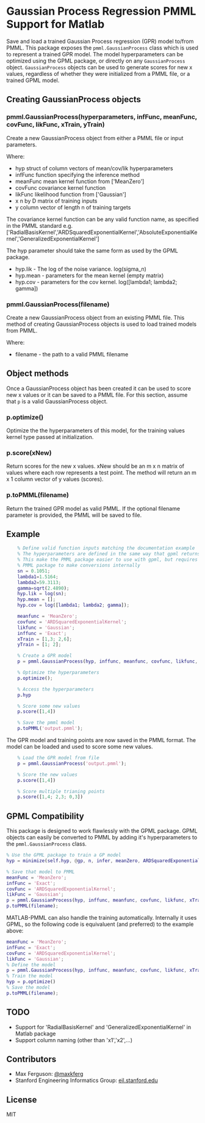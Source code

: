 # Gaussian Process Regression PMML Support for Matlab

Save and load a trained Gaussian Process regression (GPR) model to/from PMML. This package exposes the
`pmml.GaussianProcess` class which is used to represent a trained GPR model. The model hyperparameters
can be optimized using the GPML package, or directly on any `GaussianProcess` object.
`GaussianProcess` objects can be used to generate scores for new x values, regardless of whether they
were initialized from a PMML file, or a trained GPML model.

## Creating GaussianProcess objects

### pmml.GaussianProcess(hyperparameters, infFunc, meanFunc, covFunc, likFunc, xTrain, yTrain)
Create a new GaussianProcess object from either a PMML file or input parameters.

Where:
* hyp        struct of column vectors of mean/cov/lik hyperparameters
* infFunc    function specifying the inference method
* meanFunc   mean kernel function from ['MeanZero']
* covFunc    covariance kernel function
* likFunc    likelihood function from ['Gaussian']
* x          n by D matrix of training inputs
* y          column vector of length n of training targets

The covariance kernel function can be any valid function name,
as specified in the PMML standard e.g. ['RadialBasisKernel','ARDSquaredExponentialKernel','AbsoluteExponentialKernel','GeneralizedExponentialKernel']

The hyp parameter should take the same form as used by the GPML package.
* hyp.lik - The log of the noise variance. log(sigma_n)
* hyp.mean - parameters for the mean kernel (empty matrix)
* hyp.cov - parameters for the cov kernel. log([lambda1; lambda2; gamma])


### pmml.GaussianProcess(filename)
Create a new GaussianProcess object from an existing PMML file.
This method of creating GaussianProcess objects is used to load trained models from PMML.

Where:
* filename - the path to a valid PMML filename

## Object methods
Once a GaussianProcess object has been created it can be used to score new
x values or it can be saved to a PMML file. For this section, assume that
`p` is a valid GaussianProcess object.

### p.optimize()
Optimize the the hyperparameters of this model, for the training
values kernel type passed at initialization.

### p.score(xNew)
Return scores for the new x values. xNew should be an m x n matrix of values
where each row represents a test point. The method will return an m x 1
column vector of y values (scores).

### p.toPMML(filename)
Return the trained GPR model as valid PMML. If the optional filename
parameter is provided, the PMML will be saved to file.




## Example

```matlab
    % Define valid function inputs matching the documentation example
    % The hyperparameters are defined in the same way that gpml returns them
    % This make the PMML package easier to use with gpml, but requires the
    % PMML package to make conversions internally
    sn = 0.1051;
    lambda1=1.5164;
    lambda2=59.3113;
    gamma=sqrt(2.4890);
    hyp.lik = log(sn);
    hyp.mean = [];
    hyp.cov = log([lambda1; lambda2; gamma]);

    meanfunc = 'MeanZero';
    covfunc = 'ARDSquaredExponentialKernel';
    likfunc = 'Gaussian';
    inffunc = 'Exact';
    xTrain = [1,3; 2,6];
    yTrain = [1; 2];

    % Create a GPR model
    p = pmml.GaussianProcess(hyp, inffunc, meanfunc, covfunc, likfunc, xTrain, yTrain);

    % Optimize the hyperparameters
    p.optimize();

    % Access the hyperparameters
    p.hyp

    % Score some new values
    p.score([1,4])

    % Save the pmml model
    p.toPMML('output.pmml');
```
The GPR model and training points are now saved in the PMML format.
The model can be loaded and used to score some new values.

```matlab
	% Load the GPR model from file
	p = pmml.GaussianProcess('output.pmml');

	% Score the new values
    p.score([1,4])

    % Score multiple trianing points
    p.score([1,4; 2,3; 0,3])
```

## GPML Compatibility
This package is designed to work flawlessly with the GPML package. GPML objects can easily be converted
to PMML by adding it's hyperparameters to the `pmml.GaussianProcess` class.
```matlab
% Use the GPML package to train a GP model
hyp = minimize(self.hyp, @gp, n, infer, meanZero, ARDSquaredExponentialKernel, likGauss, x, y);

% Save that model to PMML
meanFunc = 'MeanZero';
infFunc = 'Exact';
covFunc = 'ARDSquaredExponentialKernel';
likFunc = 'Gaussian';
p = pmml.GaussianProcess(hyp, inffunc, meanfunc, covfunc, likfunc, xTrain, yTrain);
p.toPMML(filename);
```
MATLAB-PMML can also handle the training automatically. Internally it uses GPML, so the following code is equivaluent (and preferred) to the example above:
```matlab
meanFunc = 'MeanZero';
infFunc = 'Exact';
covFunc = 'ARDSquaredExponentialKernel';
likFunc = 'Gaussian';
% Define the model
p = pmml.GaussianProcess(hyp, inffunc, meanfunc, covfunc, likfunc, xTrain, yTrain);
% Train the model
hyp = p.optimize()
% Save the model
p.toPMML(filename);
```

## TODO
- Support for 'RadialBasisKernel' and 'GeneralizedExponentialKernel' in Matlab package
- Support column naming (other than 'x1','x2',...)

## Contributors
* Max Ferguson: [@maxkferg](https://github.com/maxkferg)
* Stanford Engineering Informatics Group: [eil.stanford.edu](http://eil.stanford.edu/index.html)

## License
MIT


